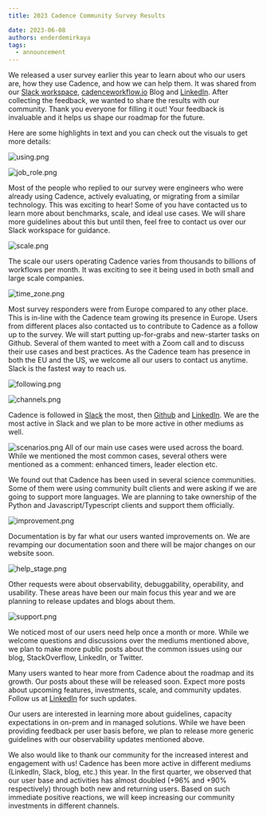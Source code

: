 ```yaml
---
title: 2023 Cadence Community Survey Results

date: 2023-06-08
authors: enderdemirkaya
tags:
  - announcement
---
```


We released a user survey earlier this year to learn about who our users are, how they use Cadence, and how we can help them. It was shared from our [Slack workspace](https://uber-cadence.slack.com/), [cadenceworkflow.io](https://cadenceworkflow.io) Blog and [LinkedIn](https://www.linkedin.com/company/cadenceworkflow/). After collecting the feedback, we wanted to share the results with our community. Thank you everyone for filling it out! Your feedback is invaluable and it helps us shape our roadmap for the future.


Here are some highlights in text and you can check out the visuals to get more details:

![using.png](./2023-survey-results/using.png)

![job_role.png](./2023-survey-results/job_role.png)

Most of the people who replied to our survey were engineers who were already using Cadence, actively evaluating, or migrating from a similar technology. This was exciting to hear! Some of you have contacted us to learn more about benchmarks, scale, and ideal use cases. We will share more guidelines about this but until then, feel free to contact us over our Slack workspace for guidance.

![scale.png](./2023-survey-results/scale.png)

The scale our users operating Cadence varies from thousands to billions of workflows per month. It was exciting to see it being used in both small and large scale companies.

![time_zone.png](./2023-survey-results/time_zone.png)

Most survey responders were from Europe compared to any other place. This is in-line with the Cadence team growing its presence in Europe. Users from different places also contacted us to contribute to Cadence as a follow up to the survey. We will start putting up-for-grabs and new-starter tasks on Github. Several of them wanted to meet with a Zoom call and to discuss their use cases and best practices. As the Cadence team has presence in both the EU and the US, we welcome all our users to contact us anytime. Slack is the fastest way to reach us.

![following.png](./2023-survey-results/following.png)

![channels.png](./2023-survey-results/channels.png)

Cadence is followed in [Slack](https://uber-cadence.slack.com/) the most, then [Github](https://github.com/cadence-workflow/cadence) and [LinkedIn](https://www.linkedin.com/company/cadenceworkflow/). We are the most active in Slack and we plan to be more active in other mediums as well.

![scenarios.png](./2023-survey-results/scenarios.png)
All of our main use cases were used across the board. While we mentioned the most common cases, several others were mentioned as a comment: enhanced timers, leader election etc.

We found out that Cadence has been used in several science communities. Some of them were using community built clients and were asking if we are going to support more languages. We are planning to take ownership of the Python and Javascript/Typescript clients and support them officially.

![improvement.png](./2023-survey-results/improvement.png)

Documentation is by far what our users wanted improvements on. We are revamping our documentation soon and there will be major changes on our website soon.

![help_stage.png](./2023-survey-results/help_stage.png)

Other requests were about observability, debuggability, operability, and usability. These areas have been our main focus this year and we are planning to release updates and blogs about them.

![support.png](./2023-survey-results/support.png)

We noticed most of our users need help once a month or more. While we welcome questions and discussions over the mediums mentioned above, we plan to make more public posts about the common issues using our blog, StackOverflow, LinkedIn, or Twitter.

Many users wanted to hear more from Cadence about the roadmap and its growth. Our posts about these will be released soon. Expect more posts about upcoming features, investments, scale, and community updates. Follow us at [LinkedIn](https://www.linkedin.com/company/cadenceworkflow/) for such updates.

Our users are interested in learning more about guidelines, capacity expectations in on-prem and in managed solutions. While we have been providing feedback per user basis before, we plan to release more generic guidelines with our observability updates mentioned above.

We also would like to thank our community for the increased interest and engagement with us! Cadence has been more active in different mediums (LinkedIn, Slack, blog, etc.) this year. In the first quarter, we observed that our user base and activities has almost doubled (+96% and +90% respectively) through both new and returning users. Based on such immediate positive reactions, we will keep increasing our community investments in different channels.
